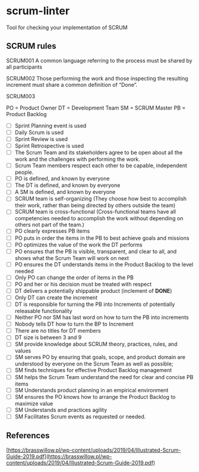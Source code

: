 # scrum-linter

Tool for checking your implementation of SCRUM

## SCRUM rules

SCRUM001 A common language referring to the process must be shared by all participants

SCRUM002 Those performing the work and those inspecting the resulting increment must share a common definition of “Done”.

SCRUM003 

PO = Product Owner
DT = Development Team
SM = SCRUM Master
PB = Product Backlog

* [ ] Sprint Planning event is used
* [ ] Daily Scrum is used
* [ ] Sprint Review is used
* [ ] Sprint Retrospective is used
* [ ] The Scrum Team and its stakeholders agree to be open about all the work and the challenges with performing the work.
* [ ] Scrum Team members respect each other to be capable, independent people.
* [ ] PO is defined, and known by everyone
* [ ] The DT is defined, and known by everyone
* [ ] A SM is defined, and known by everyone
* [ ] SCRUM team is self-organizing (They choose how best to accomplish their work, rather than being directed by others outside the team)
* [ ] SCRUM team is cross-functional (Cross-functional teams have all competencies needed to accomplish the work without depending on others not part of the team.)
* [ ] PO clearly expresses PB items
* [ ] PO puts in order the items in the PB to best achieve goals and missions
* [ ] PO optimizes the value of the work the DT performs
* [ ] PO ensures that the PB is visible, transparent, and clear to all, and shows what the Scrum Team will work on next
* [ ] PO ensures the DT understands items in the Product Backlog to the level needed
* [ ] Only PO can change the order of items in the PB
* [ ] PO and her or his decision must be treated with respect
* [ ] DT delivers a potentially shippable product (inclement of **DONE**)
* [ ] Only DT can create the increment
* [ ] DT is responsible for turning the PB into Increments of potentially releasable functionality
* [ ] Neither PO nor SM has last word on how to turn the PB into increments
* [ ] Nobody tells DT how to turn the BP to Increment
* [ ] There are no titles for DT members
* [ ] DT size is between 3 and 9
* [ ] SM provide knowledge about SCRUM theory, practices, rules, and values
* [ ] SM serves PO by ensuring that goals, scope, and product domain are understood by everyone on the Scrum Team as well as possible;
* [ ] SM finds techniques for effective Product Backlog management
* [ ] SM helps the Scrum Team understand the need for clear and concise PB items
* [ ] SM Understands product planning in an empirical environment
* [ ] SM ensures the PO knows how to arrange the Product Backlog to maximize value
* [ ] SM Understands and practices agility
* [ ] SM Facilitates Scrum events as requested or needed.

## References

[https://brasswillow.pl/wp-content/uploads/2019/04/Illustrated-Scrum-Guide-2019.pdf](https://brasswillow.pl/wp-content/uploads/2019/04/Illustrated-Scrum-Guide-2019.pdf)
